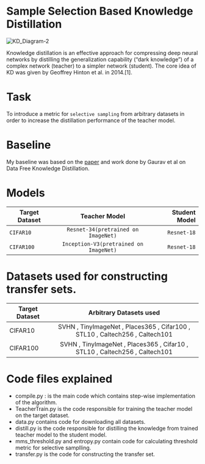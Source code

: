 # Sample Selection Based Knowledge Distillation

![KD_Diagram-2](https://user-images.githubusercontent.com/73641247/132132493-0d22c4c2-2450-4303-b2fd-f6f809d7f917.png)


Knowledge distillation is an effective approach for compressing deep neural networks by distilling the generalization capability (“dark knowledge”) of a complex network (teacher) to a simpler network (student).
The core idea of KD was given by Geoffrey Hinton et al. in 2014.[1].

# Task 
To introduce a metric for `selective sampling` from arbitrary datasets in order to  increase the distillation performance of the teacher model.

# Baseline
My baseline was based on the [paper](https://arxiv.org/abs/2011.09113) and work done by Gaurav et al on Data Free Knowledge Distillation.


# Models
| Target Dataset        |Teacher Model          | Student Model  |
| ------------- |:-------------:| -----:   |
| `CIFAR10`   | `Resnet-34(pretrained on ImageNet)`| `Resnet-18` |
| `CIFAR100`   | `Inception-V3(pretrained on ImageNet)`| `Resnet-18` |

# Datasets used for constructing transfer sets.
| Target Dataset        |Arbitrary Datasets used          |
| ------------- |:-------------:|
| CIFAR10   | SVHN , TinyImageNet , Places365 , Cifar100 , STL10 , Caltech256 , Caltech101 |
| CIFAR100  | SVHN , TinyImageNet , Places365 , Cifar10 , STL10 , Caltech256 , Caltech101|

# Code files explained
- compile.py : is the main code which contains step-wise implementation of the algorithm.
- TeacherTrain.py is the code responsible for training the teacher model on the target dataset.
- data.py contains code for downloading all datasets.
- distill.py is the code responsible for distilling the knowledge from trained teacher model to the student model.
- mms_threshold.py and entropy.py contain code for calculating threshold metric for selective samplling.
- transfer.py is the code for constructing the transfer set.



